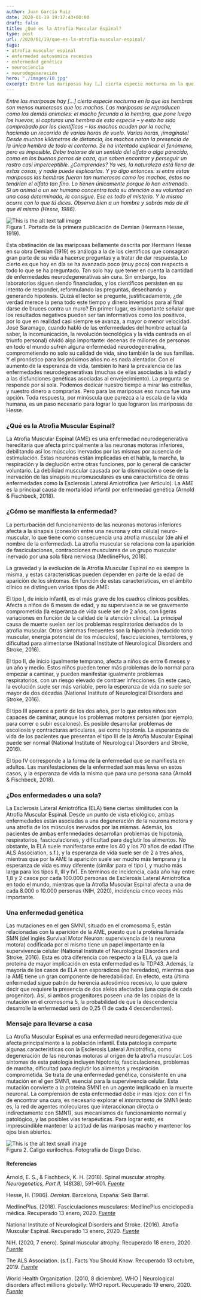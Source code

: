 ```yaml
---
author: Juan García Ruiz
date: 2020-01-19 19:17:43+00:00
draft: false
title: ¿Qué es la Atrofia Muscular Espinal?
type: post
url: /2020/01/19/que-es-la-atrofia-muscular-espinal/
tags:
- atrofia muscular espinal
- enfermedad autosómica recesiva
- enfermedad genética
- neurociencia
- neurodegeneración
hero: "./images/10.jpg"
excerpt: Entre las mariposas hay […] cierta especie nocturna en la que las hembras son menos numerosas que los machos. Las mariposas se reproducen como los demás animales
---
```


_Entre las mariposas hay […] cierta especie nocturna en la que las hembras son menos numerosas que los machos. Las mariposas se reproducen como los demás animales: el macho fecunda a la hembra, que pone luego los huevos; si capturas una hembra de esta especie – y esto ha sido comprobado por los científicos – los machos acuden por la noche, haciendo un recorrido de varias horas de vuelo. Varias horas, ¡imagínate! Desde muchos kilómetros de distancia, los machos notan la presencia de la única hembra de todo el contorno. Se ha intentado explicar el fenómeno, pero es imposible. Debe tratarse de un sentido del olfato o algo parecido, como en los buenos perros de caza, que saben encontrar y perseguir un rastro casi imperceptible. ¿Comprendes? Ya ves, la naturaleza está llena de estas cosas, y nadie puede explicarlas. Y yo digo entonces: si entre estas mariposas las hembras fueran tan numerosas como los machos, éstos no tendrían el olfato tan fino. Lo tienen únicamente porque lo han entrenado. Si un animal o un ser humano concentra toda su atención o su voluntad en una cosa determinada, la consigue. Ese es todo el misterio. Y lo mismo ocurre con lo que tú dices. Observa bien a un hombre y sabrás más de él que él mismo (Hesse, 1986)._


<div className="Image__Tall">
  <img src="https://nervousystemhome.files.wordpress.com/2020/01/demian_erstausgabe.jpg?w=639" alt="This is the alt text tall image" />
  <figcaption>Figura 1. Portada de la primera publicación de Demian (Hermann Hesse, 1919).</figcaption>
</div>

Esta obstinación de las mariposas bellamente descrita por Hermann Hesse en su obra Demian (1919) es análoga a la de los científicos que consagran gran parte de su vida a hacerse preguntas y a tratar de dar respuesta. Lo cierto es que hoy en día se ha avanzado poco (muy poco) con respecto a todo lo que se ha preguntado. Tan solo hay que tener en cuenta la cantidad de enfermedades neurodegenerativas sin cura. Sin embargo, los laboratorios siguen siendo financiados, y los científicos persisten en su intento de responder, reformulando las preguntas, desechando y generando hipótesis. Quizá el lector se pregunte, justificadamente, ¿de verdad merece la pena todo este tiempo y dinero invertidos para al final darse de bruces contra un muro? En primer lugar, es importante señalar que los resultados negativos pueden ser tan informativos como los positivos, por lo que en realidad casi siempre se avanza, a mayor o menor velocidad. José Saramago, cuando habló de las enfermedades del hombre actual (a saber, la incomunicación, la revolución tecnológica y la vida centrada en el triunfo personal) olvidó algo importante: decenas de millones de personas en todo el mundo sufren alguna enfermedad neurodegenerativa, comprometiendo no solo su calidad de vida, sino también la de sus familias. Y el pronóstico para los próximos años no es nada alentador. Con el aumento de la esperanza de vida, también lo hará la prevalencia de las enfermedades neurodegenerativas (muchas de ellas asociadas a la edad y a las disfunciones genéticas asociadas al envejecimiento). La pregunta se responde por sí sola. Podemos dedicar nuestro tiempo a mirar las estrellas, y nuestro dinero a comprarlas. Pero para las mariposas eso nunca fue una opción. Toda respuesta, por minúscula que parezca a la escala de la vida humana, es un paso necesario para lograr lo que lograron las mariposas de Hesse.

### ¿Qué es la Atrofia Muscular Espinal?

La Atrofia Muscular Espinal (AME) es una enfermedad neurodegenerativa hereditaria que afecta principalmente a las neuronas motoras inferiores, debilitando así los músculos inervados por las mismas por ausencia de estimulación. Estas neuronas están implicadas en el habla, la marcha, la respiración y la deglución entre otras funciones, por lo general de carácter voluntario. La debilidad muscular causada por la disminución o cese de la inervación de las sinapsis neuromusculares es una característica de otras enfermedades como la Esclerosis Lateral Amiotrófica (ver Articulo). La AME es la principal causa de mortalidad infantil por enfermedad genética (Arnold & Fischbeck, 2018).

### ¿Cómo se manifiesta la enfermedad?

La perturbación del funcionamiento de las neuronas motoras inferiores afecta a la sinapsis (conexión entre una neurona y otra célula) neuro-muscular, lo que tiene como consecuencia una atrofia muscular (de ahí el nombre de la enfermedad). La atrofia muscular se relaciona con la aparición de fasciculaciones, contracciones musculares de un grupo muscular inervado por una sola fibra nerviosa (MedlinePlus, 2018).

La gravedad y la evolución de la Atrofia Muscular Espinal no es siempre la misma, y estas características pueden depender en parte de la edad de aparición de los síntomas. En función de estas características, en el ámbito clínico se distinguen varios tipos de AME:

El tipo I, de inicio infantil, es el más grave de los cuadros clínicos posibles. Afecta a niños de 6 meses de edad, y su supervivencia se ve gravemente comprometida (la esperanza de vida suele ser de 2 años, con ligeras variaciones en función de la calidad de la atención clínica). La principal causa de muerte suelen ser los problemas respiratorios derivados de la atrofia muscular. Otros síntomas frecuentes son la hipotonía (reducido tono muscular, energía potencial de los músculos), fasciculaciones, temblores, y dificultad para alimentarse (National Institute of Neurological Disorders and Stroke, 2016).

El tipo II, de inicio igualmente temprano, afecta a niños de entre 6 meses y un año y medio. Estos niños pueden tener más problemas de lo normal para empezar a caminar, y pueden manifestar igualmente problemas respiratorios, con un riesgo elevado de contraer infecciones. En este caso, la evolución suele ser más variable, pero la esperanza de vida no suele ser mayor de dos décadas (National Institute of Neurological Disorders and Stroke, 2016).

El tipo III aparece a partir de los dos años, por lo que estos niños son capaces de caminar, aunque los problemas motores persisten (por ejemplo, para correr o subir escalones). Es posible desarrollar problemas de escoliosis y contracturas articulares, así como hipotonía. La esperanza de vida de los pacientes que presentan el tipo III de la Atrofia Muscular Espinal puede ser normal (National Institute of Neurological Disorders and Stroke, 2016).

El tipo IV corresponde a la forma de la enfermedad que se manifiesta en adultos. Las manifestaciones de la enfermedad son más leves en estos casos, y la esperanza de vida la misma que para una persona sana (Arnold & Fischbeck, 2018).

### ¿Dos enfermedades o una sola?

La Esclerosis Lateral Amiotrófica (ELA) tiene ciertas similitudes con la Atrofia Muscular Espinal. Desde un punto de vista etiológico, ambas enfermedades están asociadas a una degeneración de la neurona motora y una atrofia de los músculos inervados por las mismas. Además, los pacientes de ambas enfermedades desarrollan problemas de hipotonía, respiratorios, fasciculaciones, y dificultad para deglutir los alimentos. No obstante, la ELA suele manifestarse entre los 40 y los 70 años de edad (The ALS Association, s.f.), y la esperanza de vida suele ser de 2 a tres años, mientras que por la AME la aparición suele ser mucho más temprana y la esperanza de vida es muy diferente (similar para el tipo I, y mucho más larga para los tipos II, III y IV). En términos de incidencia, cada año hay entre 1,8 y 2 casos por cada 100.000 personas de Esclerosis Lateral Amiotrófica en todo el mundo, mientras que la Atrofia Muscular Espinal afecta a una de cada 8.000 o 10.000 personas (NIH, 2020), incidencia cinco veces más importante.

### Una enfermedad genética

Las mutaciones en el gen SMN1, situado en el cromosoma 5, están relacionadas con la aparición de la AME, puesto que la proteína llamada SMN (del inglés Survival Motor Neuron: supervivencia de la neurona motora) codificada por el mismo tiene un papel importante en la supervivencia celular (National Institute of Neurological Disorders and Stroke, 2016). Esta es otra diferencia con respecto a la ELA, ya que la proteína de mayor implicación en esta enfermedad es la TDP43. Además, la mayoría de los casos de ELA son esporádicos (no heredados), mientras que la AME tiene un gran componente de heredabilidad. En efecto, esta última enfermedad sigue patrón de herencia autosómico recesivo, lo que quiere decir que requiere la presencia de dos alelos afectados (una copia de cada progenitor). Así, si ambos progenitores poseen una de las copias de la mutación en el cromosoma 5, la probabilidad de que la descendencia desarrolle la enfermedad será de 0,25 (1 de cada 4 descendientes).

### Mensaje para llevarse a casa

La Atrofia Muscular Espinal es una enfermedad neurodegenerativa que afecta principalmente a la población infantil. Esta patología comparte algunas características con la Esclerosis Lateral Amiotrófica, como degeneración de las neuronas motoras al origen de la atrofia muscular. Los síntomas de esta patología incluyen hipotonía, fasciculaciones, problemas de marcha, dificultad para deglutir los alimentos y respiración comprometida. Se trata de una enfermedad genética, consistente en una mutación en el gen SMN1, esencial para la supervivencia celular. Esta mutación convierte a la proteína SMN1 en un agente implicado en la muerte neuronal. La comprensión de esta enfermedad debe ir más lejos: con el fin de encontrar una cura, es necesario explorar el _interactoma_ de SMN1 (esto es, la red de agentes moleculares que interaccionan directa o indirectamente con SMN1), sus mecanismos de funcionamiento normal y patológico, y las posibles vías terapéuticas. Para lograr esto, es imprescindible mantener la actitud de las mariposas macho y mantener los ojos bien abiertos.

<div className="Image__Small">
  <img src="https://nervousystemhome.files.wordpress.com/2020/01/mariposa_bc3baho_caligo_eurilochus_jardc3adn_botc3a1nico_de_mc3banich_alemania_2013-01-27_dd_03.jpg?w=924" alt="This is the alt text small image" />
  <figcaption>Figura 2. Caligo eurilochus. Fotografía de Diego Delso.</figcaption>
</div>

#### Referencias

Arnold, E. S., & Fischbeck, K. H. (2018). Spinal muscular atrophy. _Neurogenetics, Part II, 148_(38), 591–601. [_Fuente_](https://doi.org/10.1016/b978-0-444-64076-5.00038-7)

Hesse, H. (1986). _Demian_. Barcelona, España: Seix Barral.

MedlinePlus. (2018). Fasciculaciones musculares: MedlinePlus enciclopedia médica. Recuperado 13 enero, 2020. [_Fuente_](https://medlineplus.gov/spanish/ency/article/003296.htm)

National Institute of Neurological Disorders and Stroke. (2016). Atrofia Muscular Espinal. Recuperado 13 enero, 2020. [_Fuente_](https://espanol.ninds.nih.gov/trastornos/atrofia-muscular-espinal.htm)

NIH. (2020, 7 enero). Spinal muscular atrophy. Recuperado 18 enero, 2020. [_Fuente_](https://ghr.nlm.nih.gov/condition/spinal-muscular-atrophy)

The ALS Association. (s.f.). Facts You Should Know. Recuperado 13 octubre, 2019. [_Fuente_](http://www.alsa.org/about-als/facts-you-should-know.html)

World Health Organization. (2010, 8 diciembre). WHO | Neurological disorders affect millions globally: WHO report. Recuperado 19 enero, 2020. [_Fuente_](https://www.who.int/mediacentre/news/releases/2007/pr04/en/)
